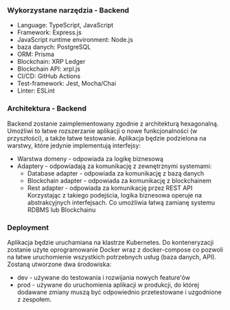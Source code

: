 ### Wykorzystane narzędzia - Backend
* Language: TypeScript, JavaScript
* Framework: Express.js
* JavaScript runtime environment: Node.js
* baza danych: PostgreSQL
* ORM: Prisma 
* Blockchain: XRP Ledger
* Blockchain API: xrpl.js
* CI/CD: GitHub Actions
* Test-framework: Jest, Mocha/Chai
* Linter: ESLint


### Architektura - Backend
Backend zostanie zaimplementowany zgodnie z architekturą hexagonalną. 
Umożliwi to łatwe rozszerzanie aplikacji o nowe funkcjonalności (w przyszłości), a także łatwe testowanie.
Aplikacja będzie podzielona na warstwy, które jedynie implementują interfejsy:
* Warstwa domeny - odpowiada za logikę biznesową
* Adaptery - odpowiadają za komunikację z zewnętrznymi systemami:
    * Database adapter - odpowiada za komunikację z bazą danych
    * Blockchain adapter - odpowiada za komunikację z blockchainem
    * Rest adapter - odpowiada za komunikację przez REST API
Korzystając z takiego podejścia, logika biznesowa operuje na abstrakcyjnych interfejsach. Co umożliwia łatwą zamianę systemu RDBMS lub Blockchainu

### Deployment
Aplikacja będzie uruchamiana na klastrze Kubernetes. Do konteneryzacji zostanie użyte oprogramowanie Docker wraz z docker-compose co pozwoli na łatwe uruchomienie wszystkich potrzebnych usług (baza danych, API). Zostaną utworzone dwa środowiska:
* dev - używane do testowania i rozwijania nowych feature'ów
* prod - używane do uruchomienia aplikacji w produkcji, do której dodawane zmiany muszą być odpowiednio przetestowane i uzgodnione z zespołem.  
